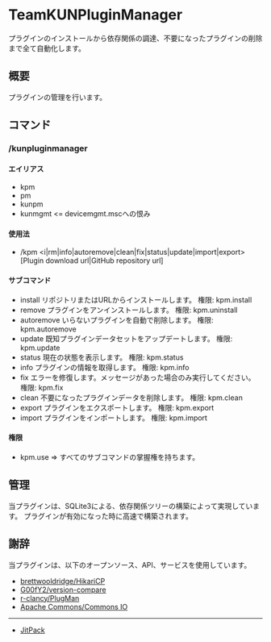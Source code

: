 # TeamKUNPluginManager
プラグインのインストールから依存関係の調達、不要になったプラグインの削除まで全て自動化します。

## 概要
プラグインの管理を行います。

## コマンド
### /kunpluginmanager
#### エイリアス
+ kpm
+ pm
+ kunpm
+ kunmgmt <= devicemgmt.mscへの恨み
#### 使用法
+ /kpm <i|rm|info|autoremove|clean|fix|status|update|import|export> [Plugin download url|GitHub repository url]
#### サブコマンド
+ install
リポジトリまたはURLからインストールします。
権限: kpm.install
+ remove
プラグインをアンインストールします。
  権限: kpm.uninstall
+ autoremove
いらないプラグインを自動で削除します。
  権限: kpm.autoremove
+ update
既知プラグインデータセットをアップデートします。
  権限: kpm.update
+ status
現在の状態を表示します。
  権限: kpm.status
+ info
プラグインの情報を取得します。
  権限: kpm.info
+ fix
エラーを修復します。メッセージがあった場合のみ実行してください。
  権限: kpm.fix
+ clean
不要になったプラグインデータを削除します。
  権限: kpm.clean
+ export
プラグインをエクスポートします。
  権限: kpm.export
+ import
プラグインをインポートします。
  権限: kpm.import

#### 権限
+ kpm.use => すべてのサブコマンドの掌握権を持ちます。

## 管理
当プラグインは、SQLite3による、依存関係ツリーの構築によって実現しています。
プラグインが有効になった時に高速で構築されます。

## 謝辞
当プラグインは、以下のオープンソース、API、サービスを使用しています。
+ [brettwooldridge/HikariCP](https://github.com/brettwooldridge/HikariCP)
+ [G00fY2/version-compare](https://github.com/G00fY2/version-compare)
+ [r-clancy/PlugMan](https://github.com/r-clancy/PlugMan)
+ [Apache Commons/Commons IO](https://commons.apache.org/proper/commons-io/)
---
+ [JitPack](https://jitpack.io/)
